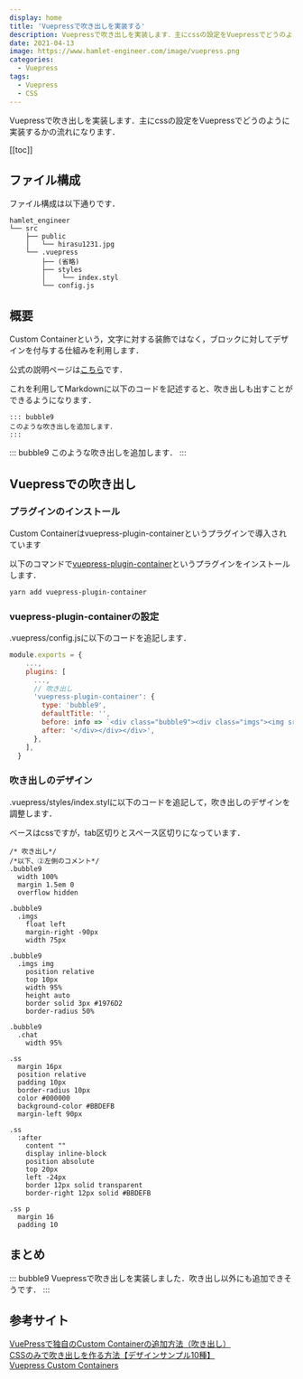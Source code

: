 ```yaml
---
display: home
title: 'Vuepressで吹き出しを実装する'
description: Vuepressで吹き出しを実装します．主にcssの設定をVuepressでどうのように実装するかの流れになります．
date: 2021-04-13
image: https://www.hamlet-engineer.com/image/vuepress.png
categories: 
  - Vuepress
tags:
  - Vuepress
  - CSS
---
```

Vuepressで吹き出しを実装します．主にcssの設定をVuepressでどうのように実装するかの流れになります．
<!-- more -->



[[toc]]

## ファイル構成
ファイル構成は以下通りです．
```
hamlet_engineer
└── src
    ├── public
    │   └── hirasu1231.jpg
    └── .vuepress
        ├── (省略)
        ├── styles
        │    └── index.styl
        └── config.js
```

## 概要
Custom Containerという，文字に対する装飾ではなく，ブロックに対してデザインを付与する仕組みを利用します．

公式の説明ページは[こちら](https://v1.vuepress.vuejs.org/guide/markdown.html#custom-containers)です．

これを利用してMarkdownに以下のコードを記述すると、吹き出しも出すことができるようになります．
```
::: bubble9
このような吹き出しを追加します．
:::
```
::: bubble9
このような吹き出しを追加します．
:::


## Vuepressでの吹き出し
### プラグインのインストール
Custom Containerはvuepress-plugin-containerというプラグインで導入されています

以下のコマンドで[vuepress-plugin-container](https://github.com/vuepress/vuepress-plugin-container)というプラグインをインストールします．

```
yarn add vuepress-plugin-container
```

### vuepress-plugin-containerの設定
.vuepress/config.jsに以下のコードを追記します．
```js
module.exports = {
    ...,
    plugins: [
      ...,
      // 吹き出し
      'vuepress-plugin-container': {
        type: 'bubble9',
        defaultTitle: '',
        before: info => `<div class="bubble9"><div class="imgs"><img src="/hirasu1231.jpg" alt=""></div><div class="chat"><div class="ss">${info}`,
        after: '</div></div></div>',
      },
    ],
  }
```

### 吹き出しのデザイン
.vuepress/styles/index.stylに以下のコードを追記して，吹き出しのデザインを調整します．

ベースはcssですが，tab区切りとスペース区切りになっています．


```
/* 吹き出し*/
/*以下、②左側のコメント*/
.bubble9 
  width 100%
  margin 1.5em 0
  overflow hidden

.bubble9
  .imgs 
    float left
    margin-right -90px
    width 75px

.bubble9 
  .imgs img
    position relative
    top 10px
    width 95%
    height auto
    border solid 3px #1976D2
    border-radius 50%

.bubble9
  .chat 
    width 95%

.ss 
  margin 16px
  position relative
  padding 10px
  border-radius 10px
  color #000000
  background-color #BBDEFB
  margin-left 90px

.ss
  :after 
    content ""
    display inline-block
    position absolute
    top 20px 
    left -24px
    border 12px solid transparent
    border-right 12px solid #BBDEFB

.ss p 
  margin 16
  padding 10
```

## まとめ
::: bubble9
Vuepressで吹き出しを実装しました．吹き出し以外にも追加できそうです．
:::

## 参考サイト
[VuePressで独自のCustom Containerの追加方法（吹き出し）](https://web-and-investment.info/posts/2020/07/12/vuepress-custom-container.html)<br>
[CSSのみで吹き出しを作る方法【デザインサンプル10種】](https://lpeg.info/html/css_bubble.html)<br>
[Vuepress Custom Containers](https://v1.vuepress.vuejs.org/guide/markdown.html#custom-containers)

<ClientOnly>
  <CallInArticleAdsense />
</ClientOnly>